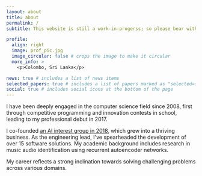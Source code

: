 ```yaml
---
layout: about
title: about
permalink: /
subtitle: This website is still a work-in-progerss; so please bear with me fore the time being. TIA!

profile:
  align: right
  image: prof_pic.jpg
  image_circular: false # crops the image to make it circular
  more_info: >
    <p>Colombo, Sri Lanka</p>

news: true # includes a list of news items
selected_papers: true # includes a list of papers marked as "selected={true}"
social: true # includes social icons at the bottom of the page
---
```


I have been deeply engaged in the computer science field since 2008, first through competitive programming and innovation contests in school, leading to my professional debut in 2017. 

I co-founded [an AI interest group in 2018](https://the-ai.team), which grew into a thriving business. As the engineering lead, I've spearheaded the development of over 15 software solutions. My academic background includes research in music audio identification using recurrent autoencoder networks. 

My career reflects a strong inclination towards solving challenging problems across various domains.
